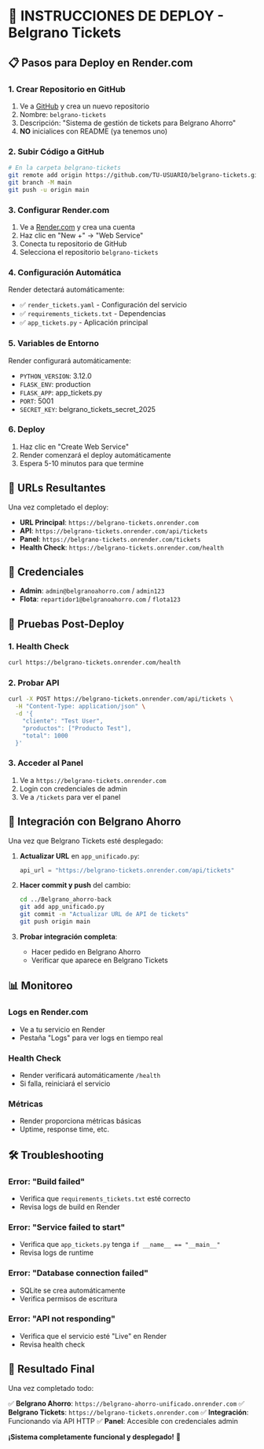 # 🚀 INSTRUCCIONES DE DEPLOY - Belgrano Tickets

## 📋 Pasos para Deploy en Render.com

### **1. Crear Repositorio en GitHub**

1. Ve a [GitHub](https://github.com) y crea un nuevo repositorio
2. Nombre: `belgrano-tickets`
3. Descripción: "Sistema de gestión de tickets para Belgrano Ahorro"
4. **NO** inicialices con README (ya tenemos uno)

### **2. Subir Código a GitHub**

```bash
# En la carpeta belgrano-tickets
git remote add origin https://github.com/TU-USUARIO/belgrano-tickets.git
git branch -M main
git push -u origin main
```

### **3. Configurar Render.com**

1. Ve a [Render.com](https://render.com) y crea una cuenta
2. Haz clic en "New +" → "Web Service"
3. Conecta tu repositorio de GitHub
4. Selecciona el repositorio `belgrano-tickets`

### **4. Configuración Automática**

Render detectará automáticamente:
- ✅ `render_tickets.yaml` - Configuración del servicio
- ✅ `requirements_tickets.txt` - Dependencias
- ✅ `app_tickets.py` - Aplicación principal

### **5. Variables de Entorno**

Render configurará automáticamente:
- `PYTHON_VERSION`: 3.12.0
- `FLASK_ENV`: production
- `FLASK_APP`: app_tickets.py
- `PORT`: 5001
- `SECRET_KEY`: belgrano_tickets_secret_2025

### **6. Deploy**

1. Haz clic en "Create Web Service"
2. Render comenzará el deploy automáticamente
3. Espera 5-10 minutos para que termine

## 🔗 URLs Resultantes

Una vez completado el deploy:

- **URL Principal**: `https://belgrano-tickets.onrender.com`
- **API**: `https://belgrano-tickets.onrender.com/api/tickets`
- **Panel**: `https://belgrano-tickets.onrender.com/tickets`
- **Health Check**: `https://belgrano-tickets.onrender.com/health`

## 🔐 Credenciales

- **Admin**: `admin@belgranoahorro.com` / `admin123`
- **Flota**: `repartidor1@belgranoahorro.com` / `flota123`

## 🧪 Pruebas Post-Deploy

### **1. Health Check**
```bash
curl https://belgrano-tickets.onrender.com/health
```

### **2. Probar API**
```bash
curl -X POST https://belgrano-tickets.onrender.com/api/tickets \
  -H "Content-Type: application/json" \
  -d '{
    "cliente": "Test User",
    "productos": ["Producto Test"],
    "total": 1000
  }'
```

### **3. Acceder al Panel**
1. Ve a `https://belgrano-tickets.onrender.com`
2. Login con credenciales de admin
3. Ve a `/tickets` para ver el panel

## 🔄 Integración con Belgrano Ahorro

Una vez que Belgrano Tickets esté desplegado:

1. **Actualizar URL** en `app_unificado.py`:
   ```python
   api_url = "https://belgrano-tickets.onrender.com/api/tickets"
   ```

2. **Hacer commit y push** del cambio:
   ```bash
   cd ../Belgrano_ahorro-back
   git add app_unificado.py
   git commit -m "Actualizar URL de API de tickets"
   git push origin main
   ```

3. **Probar integración completa**:
   - Hacer pedido en Belgrano Ahorro
   - Verificar que aparece en Belgrano Tickets

## 📊 Monitoreo

### **Logs en Render.com**
- Ve a tu servicio en Render
- Pestaña "Logs" para ver logs en tiempo real

### **Health Check**
- Render verificará automáticamente `/health`
- Si falla, reiniciará el servicio

### **Métricas**
- Render proporciona métricas básicas
- Uptime, response time, etc.

## 🛠️ Troubleshooting

### **Error: "Build failed"**
- Verifica que `requirements_tickets.txt` esté correcto
- Revisa logs de build en Render

### **Error: "Service failed to start"**
- Verifica que `app_tickets.py` tenga `if __name__ == "__main__"`
- Revisa logs de runtime

### **Error: "Database connection failed"**
- SQLite se crea automáticamente
- Verifica permisos de escritura

### **Error: "API not responding"**
- Verifica que el servicio esté "Live" en Render
- Revisa health check

## 🎯 Resultado Final

Una vez completado todo:

✅ **Belgrano Ahorro**: `https://belgrano-ahorro-unificado.onrender.com`
✅ **Belgrano Tickets**: `https://belgrano-tickets.onrender.com`
✅ **Integración**: Funcionando vía API HTTP
✅ **Panel**: Accesible con credenciales admin

**¡Sistema completamente funcional y desplegado!** 🚀
